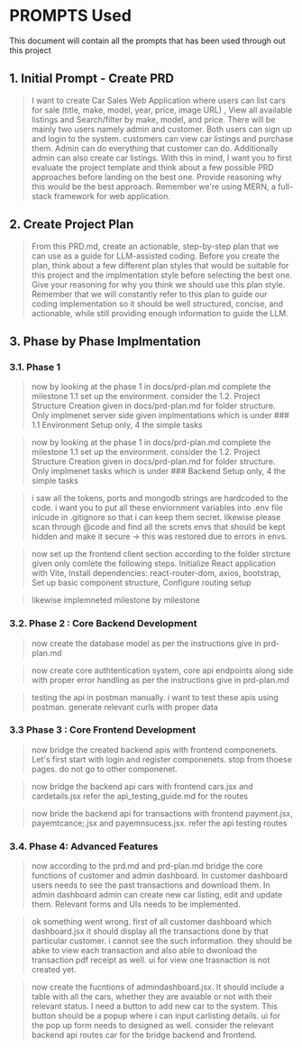 # PROMPTS Used
This document will contain all the prompts that has been used through out this project

## 1. Initial Prompt - Create PRD
> I want to create Car Sales Web Application where users can list cars for sale (title, make, model, year, price, image URL) , View all available listings and Search/filter by make, model, and price. There will be mainly two users namely admin and customer. Both users can sign up and login to the system. customers can view car listings and purchase them. Admin can do everything that customer can do. Additionally admin can also create car listings. With this in mind, I want you to first evaluate the project template and think about a few possible PRD approaches before landing on the best one. Provide reasoning why this would be the best approach. Remember we're using MERN, a full-stack framework for web application.

## 2. Create Project Plan
 > From this PRD.md, create an actionable, step-by-step plan that we can use as a guide for LLM-assisted coding. Before you create the plan, think about a few different plan styles that would be suitable for this project and the implmentation style before selecting the best one. Give your reasoning for why you think we should use this plan style. Remember that we will constantly refer to this plan to guide our coding implementation so it should be well structured, concise, and actionable, while still providing enough information to guide the LLM.

## 3. Phase by Phase Implmentation

### 3.1. Phase 1
 >now by looking at the phase 1 in docs/prd-plan.md complete the milestone 1.1 set up the environment. consider the 1.2. Project Structure Creation given in docs/prd-plan.md for folder structure. Only implmenet server side given implmentations which is under ### 1.1 Environment Setup only, 4 the simple tasks

 >now by looking at the phase 1 in docs/prd-plan.md complete the milestone 1.1 set up the environment. consider the 1.2. Project Structure Creation given in docs/prd-plan.md for folder structure. Only implmenet tasks  which is under ### Backend Setup only, 4 the simple tasks 

 >i saw all the tokens, ports and mongodb strings are hardcoded to the code. i want you to put all these enviornment variables into .env file inlcude in .gitignore so that i can keep them secret. likewise please scan through @code and find all the screts envs that should be kept hidden and make it secure -> this was restored due to errors in envs.

 >now set up the frontend client section according to the folder strcture given only comlete the following steps. Initialize React application with Vite, Install dependencies: react-router-dom, axios, bootstrap, Set up basic component structure, Configure routing setup

 >likewise implemneted milestone by milestone



 ### 3.2. Phase 2 : Core Backend Development
 >now create the database model as per the instructions give in prd-plan.md

 >now create core authtentication system, core api endpoints along side with proper error handling as per the instructions give in prd-plan.md

 >testing the api in postman manually. i want to test these apis using postman. generate relevant curls with proper data

 ### 3.3 Phase 3 : Core Frontend Development

 >now bridge the created backend  apis with frontend componenets. Let's first start with login and register componenets. stop from thoese pages. do not go to other componenet. 

 >now bridge the backend api cars with frontend cars.jsx and cardetails.jsx  refer the api_testing_guide.md for the routes

 >now bride the backend api for transactions with frontend payment.jsx, payemtcance;.jsx and payemnsucess.jsx. refer the api testing routes

 ### 3.4. Phase 4: Advanced Features

 >now according to the prd.md and prd-plan.md bridge the core functions of customer and admin dashboard. In customer dashboard users needs to see the past transactions and download them. In admin dashboard admin can create new car listing, edit and update them. Relevant forms and UIs needs to be implemented.

 >ok something went wrong. first of all customer dashboard which dashboard.jsx it should display all the transactions done by that particular customer. i cannot see the such information. they should be abke to view each transaction and also able to dwonload the transaction pdf receipt as well. ui for view one trasnaction is not created yet.

 >now create the fucntions of admindashboard.jsx. It should include a table with all the cars, whether they are avaiable or not with their relevant status. I need a button to add new car to the system. This button should be a popup where i can input carlisting details. ui for the pop up form needs to designed as well. consider the relevant backend api routes car for the bridge backend and frontend.

 